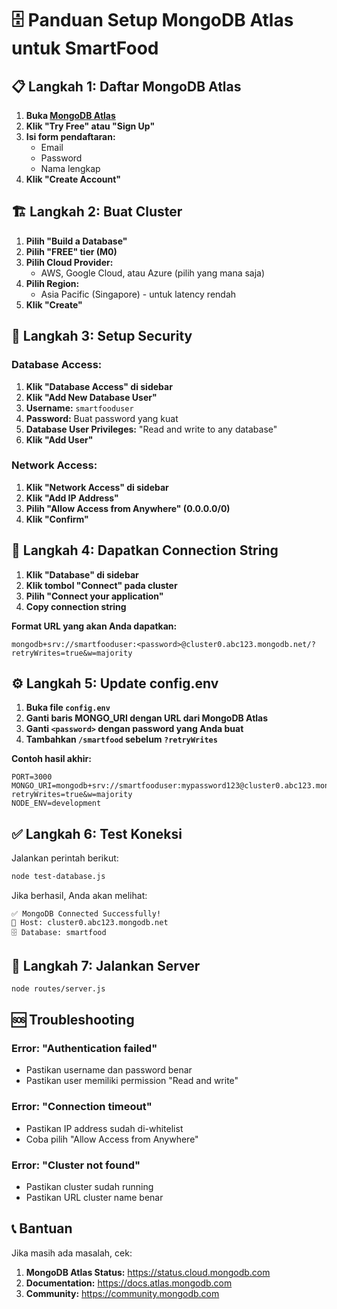 # 🗄️ Panduan Setup MongoDB Atlas untuk SmartFood

## 📋 Langkah 1: Daftar MongoDB Atlas

1. **Buka [MongoDB Atlas](https://cloud.mongodb.com)**
2. **Klik "Try Free" atau "Sign Up"**
3. **Isi form pendaftaran:**
   - Email
   - Password
   - Nama lengkap
4. **Klik "Create Account"**

## 🏗️ Langkah 2: Buat Cluster

1. **Pilih "Build a Database"**
2. **Pilih "FREE" tier (M0)**
3. **Pilih Cloud Provider:**
   - AWS, Google Cloud, atau Azure (pilih yang mana saja)
4. **Pilih Region:**
   - Asia Pacific (Singapore) - untuk latency rendah
5. **Klik "Create"**

## 🔐 Langkah 3: Setup Security

### **Database Access:**
1. **Klik "Database Access" di sidebar**
2. **Klik "Add New Database User"**
3. **Username:** `smartfooduser`
4. **Password:** Buat password yang kuat
5. **Database User Privileges:** "Read and write to any database"
6. **Klik "Add User"**

### **Network Access:**
1. **Klik "Network Access" di sidebar**
2. **Klik "Add IP Address"**
3. **Pilih "Allow Access from Anywhere" (0.0.0.0/0)**
4. **Klik "Confirm"**

## 🔗 Langkah 4: Dapatkan Connection String

1. **Klik "Database" di sidebar**
2. **Klik tombol "Connect" pada cluster**
3. **Pilih "Connect your application"**
4. **Copy connection string**

**Format URL yang akan Anda dapatkan:**
```
mongodb+srv://smartfooduser:<password>@cluster0.abc123.mongodb.net/?retryWrites=true&w=majority
```

## ⚙️ Langkah 5: Update config.env

1. **Buka file `config.env`**
2. **Ganti baris MONGO_URI dengan URL dari MongoDB Atlas**
3. **Ganti `<password>` dengan password yang Anda buat**
4. **Tambahkan `/smartfood` sebelum `?retryWrites`**

**Contoh hasil akhir:**
```env
PORT=3000
MONGO_URI=mongodb+srv://smartfooduser:mypassword123@cluster0.abc123.mongodb.net/smartfood?retryWrites=true&w=majority
NODE_ENV=development
```

## ✅ Langkah 6: Test Koneksi

Jalankan perintah berikut:
```bash
node test-database.js
```

Jika berhasil, Anda akan melihat:
```
✅ MongoDB Connected Successfully!
📍 Host: cluster0.abc123.mongodb.net
🗄️ Database: smartfood
```

## 🚀 Langkah 7: Jalankan Server

```bash
node routes/server.js
```

## 🆘 Troubleshooting

### **Error: "Authentication failed"**
- Pastikan username dan password benar
- Pastikan user memiliki permission "Read and write"

### **Error: "Connection timeout"**
- Pastikan IP address sudah di-whitelist
- Coba pilih "Allow Access from Anywhere"

### **Error: "Cluster not found"**
- Pastikan cluster sudah running
- Pastikan URL cluster name benar

## 📞 Bantuan

Jika masih ada masalah, cek:
1. **MongoDB Atlas Status:** https://status.cloud.mongodb.com
2. **Documentation:** https://docs.atlas.mongodb.com
3. **Community:** https://community.mongodb.com 